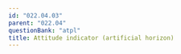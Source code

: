 ```yaml
---
id: "022.04.03"
parent: "022.04"
questionBank: "atpl"
title: Attitude indicator (artificial horizon)
---
```

